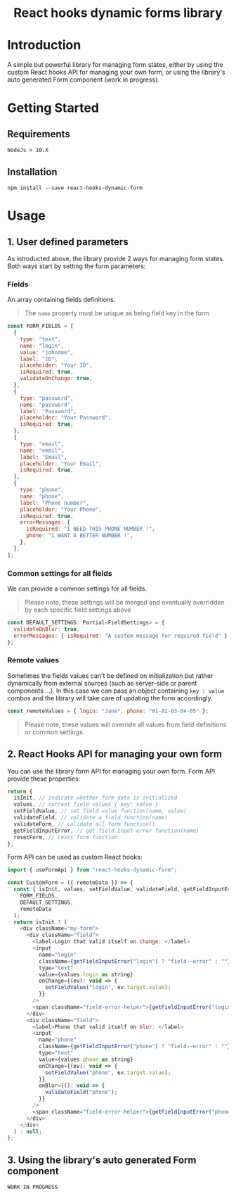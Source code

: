 <h1 style="text-align:center">React hooks dynamic forms library</h1>

# Introduction

A simple but powerful library for managing form states, either by using the custom React hooks API for managing your own form, or using the library's auto generated Form component (work in progress).

# Getting Started

## Requirements

```
NodeJs > 10.X
```

## Installation

```
npm install --save react-hooks-dynamic-form
```

# Usage

## 1. User defined parameters

As introducted above, the library provide 2 ways for managing form states. Both ways start by setting the form parameters:

### Fields

An array containing fields definitions.

> The `name` property must be unique as being field key in the form

```javascript
const FORM_FIELDS = [
  {
    type: "text",
    name: "login",
    value: "johndoe",
    label: "ID",
    placeholder: "Your ID",
    isRequired: true,
    validateOnChange: true,
  },
  {
    type: "password",
    name: "password",
    label: "Password",
    placeholder: "Your Password",
    isRequired: true,
  },
  {
    type: "email",
    name: "email",
    label: "Email",
    placeholder: "Your Email",
    isRequired: true,
  },
  {
    type: "phone",
    name: "phone",
    label: "Phone number",
    placeholder: "Your Phone",
    isRequired: true,
    errorMessages: {
      isRequired: "I NEED THIS PHONE NUMBER !",
      phone: "I WANT A BETTER NUMBER !",
    },
  },
];
```

### Common settings for all fields

We can provide a common settings for all fields.

> Please note, these settings will be merged and eventually overridden by each specific field settings above

```javascript
const DEFAULT_SETTINGS: Partial<FieldSettings> = {
  validateOnBlur: true,
  errorMessages: { isRequired: "A custom message for required field" },
};
```

### Remote values

Sometimes the fields values can't be defined on initialization but rather dynamically from external sources (such as server-side or parent components ...). In this case we can pass an object containing `key : value` combos and the library will take care of updating the form accordingly.

```javascript
const remoteValues = { login: "Jane", phone: "01-02-03-04-05" };
```

> Please note, these values will override all values from field definitions or common settings.

## 2. React Hooks API for managing your own form

You can use the library form API for managing your own form. Form API provide these properties:

```javascript
return {
  isInit, // indicate whether form data is initialized
  values, // current field values { key: value }
  setFieldValue, // set field value function(name, value)
  validateField, // validate a field function(name)
  validateForm, // validate all form function()
  getFieldInputError, // get field input error function(name)
  resetForm, // reset form function
};
```

Form API can be used as custom React hooks:

```javascript
import { useFormApi } from "react-hooks-dynamic-form";

const CustomForm = ({ remoteData }) => {
  const { isInit, values, setFieldValue, validateField, getFieldInputError } = useFormApi(
    FORM_FIELDS,
    DEFAULT_SETTINGS,
    remoteData
  );
  return isInit ? (
    <div className="my-form">
      <div className="field">
        <label>Login that valid itself on change: </label>
        <input
          name="login"
          className={getFieldInputError("login") ? "field--error" : ""}
          type="text"
          value={values.login as string}
          onChange={(ev): void => {
            setFieldValue("login", ev.target.value);
          }}
        />
        <span className="field-error-helper">{getFieldInputError("login")}</span>
      </div>
      <div className="field">
        <label>Phone that valid itself on blur: </label>
        <input
          name="phone"
          className={getFieldInputError("phone") ? "field--error" : ""}
          type="text"
          value={values.phone as string}
          onChange={(ev): void => {
            setFieldValue("phone", ev.target.value);
          }}
          onBlur={(): void => {
            validateField("phone");
          }}
        />
        <span className="field-error-helper">{getFieldInputError("phone")}</span>
      </div>
    </div>
  ) : null;
};
```

## 3. Using the library's auto generated Form component

```
WORK IN PROGRESS
```
